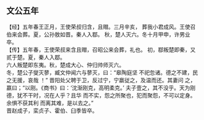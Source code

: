 ## 文公五年

【经】五年春王正月，王使荣叔归含，且赗。三月辛亥，
葬我小君成风。王使召伯来会葬。夏，公孙敖如晋。秦人入鄀。
秋，楚人灭六。冬十月甲申，许男业卒。  
【传】五年春，王使荣叔来含且赗，召昭公来会葬，礼也。
初，鄀叛楚即秦，又贰于楚。夏，秦人入鄀。  
六人叛楚即东夷。秋，楚成大心、仲归帅师灭六。  
冬，楚公子燮灭蓼，臧文仲闻六与蓼灭，曰：“皋陶庭坚
不祀忽诸。德之不建，民之无援，哀哉 ！”
晋阳处父聘于卫，反过宁，宁嬴従之，及温而还。其妻问
之，嬴曰；“以刚。《商书》曰：‘沈渐刚克，高明柔克。’
夫子壹之，其不没乎。天为刚德，犹不干时，况在人乎？且华
而不实，怨之所聚也，犯而聚怨，不可以定身。余惧不获其利
而离其难，是以去之。”  
晋赵成子，栾贞子、霍伯、臼季皆卒。  

